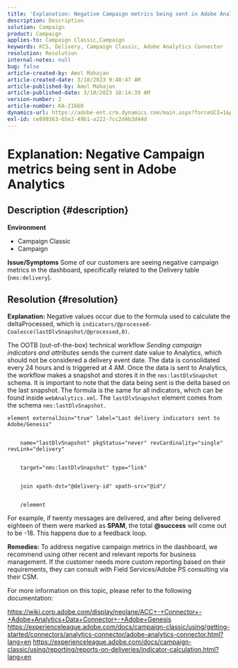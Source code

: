 ```yaml
---
title: 'Explanation: Negative Campaign metrics being sent in Adobe Analytics'
description: Description
solution: Campaign
product: Campaign
applies-to: Campaign Classic,Campaign
keywords: KCS, Delivery, Campaign Classic, Adobe Analytics Connector
resolution: Resolution
internal-notes: null
bug: false
article-created-by: Amol Mahajan
article-created-date: 3/10/2023 9:48:47 AM
article-published-by: Amol Mahajan
article-published-date: 3/10/2023 10:14:39 AM
version-number: 2
article-number: KA-21660
dynamics-url: https://adobe-ent.crm.dynamics.com/main.aspx?forceUCI=1&pagetype=entityrecord&etn=knowledgearticle&id=41f1a0bd-28bf-ed11-83ff-6045bd006268
exl-id: ce899363-65e2-49b1-a222-7cc2d4b3d44d
---
```

# Explanation: Negative Campaign metrics being sent in Adobe Analytics

## Description {#description}

<b>Environment</b>
- Campaign Classic
- Campaign



<b>Issue/Symptoms</b>
Some of our customers are seeing negative campaign metrics in the dashboard, specifically related to the Delivery table (`nms:delivery`).


## Resolution {#resolution}

<b>Explanation:</b>
Negative values occur due to the formula used to calculate the deltaProcessed, which is `indicators/@processed-Coalesce(lastDlvSnapshot/@processed,0)`.

The OOTB (out-of-the-box) technical workflow *Sending campaign indicators and attributes* sends the current date value to Analytics, which should not be considered a delivery event date. The data is consolidated every 24 hours and is triggered at 4 AM. Once the data is sent to Analytics, the workflow makes a snapshot and stores it in the `nms:lastDlvSnapshot` schema. It is important to note that the data being sent is the delta based on the last snapshot. The formula is the same for all indicators, which can be found inside `webAnalytics.xml`. The `lastDlvSnapshot` element comes from the schema `nms:lastDlvSnapshot.`




```
element externalJoin="true" label="Last delivery indicators sent to Adobe/Genesis"


    name="lastDlvSnapshot" pkgStatus="never" revCardinality="single" revLink="delivery"


    target="nms:lastDlvSnapshot" type="link"


    join xpath-dst="@delivery-id" xpath-src="@id"/


    /element
```


For example, if twenty messages are delivered, and after being delivered eighteen of them were marked as <b>SPAM</b>, the total <b>@success</b> will come out to be -18. This happens due to a feedback loop.

<b>Remedies:</b>
To address negative campaign metrics in the dashboard, we recommend using other recent and relevant reports for business management. If the customer needs more custom reporting based on their requirements, they can consult with Field Services/Adobe PS consulting via their CSM.

For more information on this topic, please refer to the following documentation:

https://wiki.corp.adobe.com/display/neolane/ACC+-+Connector+-+Adobe+Analytics+Data+Connector+-+Adobe+Genesis
https://experienceleague.adobe.com/docs/campaign-classic/using/getting-started/connectors/analytics-connector/adobe-analytics-connector.html?lang=en
https://experienceleague.adobe.com/docs/campaign-classic/using/reporting/reports-on-deliveries/indicator-calculation.html?lang=en
